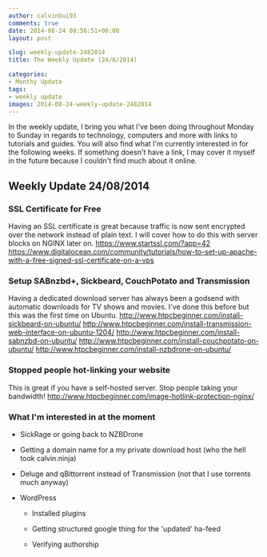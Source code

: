 ```yaml
---
author: calvinbui93
comments: true
date: 2014-08-24 08:56:51+00:00
layout: post

slug: weekly-update-2482014
title: The Weekly Update (24/8/2014)

categories:
- Monthy Update
tags:
- weekly update
images: 2014-08-24-weekly-update-2482014
---
```


In the weekly update, I bring you what I've been doing throughout Monday to Sunday in regards to technology, computers and more with links to tutorials and guides. You will also find what I'm currently interested in for the following weeks. If something doesn't have a link, I may cover it myself in the future because I couldn't find much about it online. <!-- more -->


## Weekly Update 24/08/2014




### SSL Certificate for Free


Having an SSL certificate is great because traffic is now sent encrypted over the network instead of plain text. I will cover how to do this with server blocks on NGINX later on. https://www.startssl.com/?app=42 https://www.digitalocean.com/community/tutorials/how-to-set-up-apache-with-a-free-signed-ssl-certificate-on-a-vps


### Setup SABnzbd+, Sickbeard, CouchPotato and Transmission


Having a dedicated download server has always been a godsend with automatic downloads for TV shows and movies. I've done this before but this was the first time on Ubuntu. http://www.htpcbeginner.com/install-sickbeard-on-ubuntu/ http://www.htpcbeginner.com/install-transmission-web-interface-on-ubuntu-1204/ http://www.htpcbeginner.com/install-sabnzbd-on-ubuntu/ http://www.htpcbeginner.com/install-couchpotato-on-ubuntu/ http://www.htpcbeginner.com/install-nzbdrone-on-ubuntu/


### Stopped people hot-linking your website


This is great if you have a self-hosted server. Stop people taking your bandwidth! http://www.htpcbeginner.com/image-hotlink-protection-nginx/


### What I'm interested in at the moment





	
  * SickRage or going back to NZBDrone

	
  * Getting a domain name for a my private download host (who the hell took calvin.ninja)

	
  * Deluge and qBittorrent instead of Transmission (not that I use torrents much anyway)

	
  * WordPress

	
    * Installed plugins

	
    * Getting structured google thing for the 'updated' ha-feed

	
    * Verifying authorship





